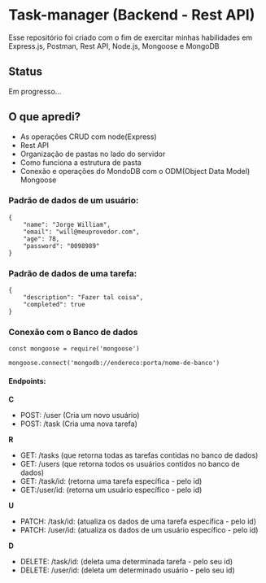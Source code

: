 # Task-manager (Backend - Rest API)


Esse repositório foi criado com o fim de exercitar minhas habilidades em Express.js, Postman, Rest API, Node.js, Mongoose e MongoDB


## Status
Em progresso...

## O que apredi?
- As operações CRUD com node(Express)
- Rest API
- Organização de pastas no lado do servidor
- Como funciona a estrutura de pasta
- Conexão e operações do MondoDB com o ODM(Object Data Model) Mongoose 

### Padrão de dados de um usuário:

```
{
    "name": "Jorge William",
    "email": "will@meuprovedor.com",
    "age": 78,
    "password": "0098989"
}

```

### Padrão de dados de uma tarefa:

```
{
    "description": "Fazer tal coisa",
    "completed": true
}

```

### Conexão com o Banco de dados

```
const mongoose = require('mongoose')

mongoose.connect('mongodb://endereco:porta/nome-de-banco')

```

#### Endpoints:
**C**
- POST: /user (Cria um novo usuário)
- POST: /task (Cria uma nova tarefa)

**R**
- GET: /tasks (que retorna todas as tarefas contidas no banco de dados)
- GET: /users (que retorna todos os usuários contidos no banco de dados)
- GET: /task/id: (retorna uma tarefa específica - pelo id)
- GET:/user/id: (retorna um usuário específico - pelo id)

**U**
- PATCH: /task/id: (atualiza os dados de uma tarefa específica - pelo id)
- PATCH: /user/id: (atualiza os dados de um usuário específico - pelo id)

**D**
- DELETE: /task/id: (deleta uma determinada tarefa - pelo seu id)
- DELETE: /user/id: (deleta um determinado usuário - pelo seu id)
